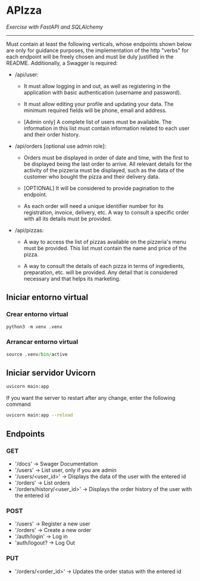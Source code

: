 # APIzza

*Exercise with FastAPI and SQLAlchemy*

---

Must contain at least the following verticals, whose endpoints shown below are only for guidance purposes, the implementation of the http "verbs" for each endpoint will be freely chosen and must be duly justified in the README. Additionally, a Swagger is required:

- /api/user:
    
    - It must allow logging in and out, as well as registering in the application with basic authentication (username and password).
    
    - It must allow editing your profile and updating your data. The minimum required fields will be phone, email and address.
    
    - [Admin only] A complete list of users must be available. The information in this list must contain information related to each user and their order history.

- /api/orders [optional use admin role]:
    
    - Orders must be displayed in order of date and time, with the first to be displayed being the last order to arrive. All relevant details for the activity of the pizzeria must be displayed, such as the data of the customer who bought the pizza and their delivery data.
    
    - [OPTIONAL] It will be considered to provide pagination to the endpoint.
    
    - As each order will need a unique identifier number for its registration, invoice, delivery, etc. A way to consult a specific order with all its details must be provided.

- /api/pizzas:
    
    - A way to access the list of pizzas available on the pizzeria's menu must be provided. This list must contain the name and price of the pizza.
    
    - A way to consult the details of each pizza in terms of ingredients, preparation, etc. will be provided. Any detail that is considered necessary and that helps its marketing.

## Iniciar entorno virtual

### Crear entorno virtual

```Python
python3 -m venv .venv
```

### Arrancar entorno virtual

```Python
source .venv/bin/active
```

## Iniciar servidor Uvicorn

```Bash
uvicorn main:app
```
If you want the server to restart after any change, enter the following command
```Bash
uvicorn main:app --reload
```

## Endpoints

### GET

- '/docs' -> Swager Documentation
- '/users' -> List user, only if you are admin
- '/users/<user_id>' -> Displays the data of the user with the entered id
- '/orders' -> List orders
- '/orders/history/<user_id>' -> Displays the order history of the user with the entered id

### POST

- '/users' -> Register a new user
- '/orders' -> Create a new order
- '/auth/login' -> Log in
- 'auth/logout? -> Log Out

### PUT

- '/orders/<order_id>' -> Updates the order status with the entered id
